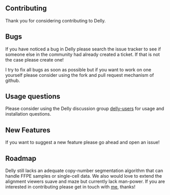 Contributing
------------
Thank you for considering contributing to Delly.


Bugs
----
If you have noticed a bug in Delly please search the issue tracker to see if someone else in the community had already created a ticket. If that is not the case please create one!

I try to fix all bugs as soon as possible but if you want to work on one yourself please consider using the fork and pull request mechanism of github.


Usage questions
---------------
Please consider using the Delly discussion group [delly-users](http://groups.google.com/d/forum/delly-users) for usage and installation questions.


New Features
------------
If you want to suggest a new feature please go ahead and open an issue!


Roadmap
----------
Delly still lacks an adequate copy-number segmentation algorithm that can handle FFPE samples or single-cell data. We also would love to extend the alignment viewers
suave and maze but currently lack man-power. If you are interested in contributing please get in touch with <a href="https://www-db.embl.de/EMBLPersonGroup-PersonPicture/MailForm/?recipient=CP-60010497">me</a>, thanks!
